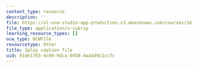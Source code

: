 ```yaml
---
content_type: resource
description: ''
file: https://ol-ocw-studio-app-production.s3.amazonaws.com/courses/18-03sc-differential-equations-fall-2011/81de17834c099dca04584aa4d9c1ccfc_XDhJ8lVGbl8.srt
file_type: application/x-subrip
learning_resource_types: []
ocw_type: OCWFile
resourcetype: Other
title: 3play caption file
uid: 81de1783-4c09-9dca-0458-4aa4d9c1ccfc
---
```

